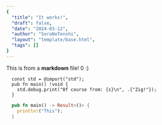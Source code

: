 ```yaml
---
{
  "title": "It works!",
  "draft": false,
  "date": "2024-03-12",
  "author": "SoraNoTenshi",
  "layout": "template/base.html",
  "tags": []
}
---
```

This is from a **markdown** file! 0 :)

```zig
  const std = @import("std");
  pub fn main() !void {
    std.debug.print("0f course from: {s}\n", .{"Zig!"});
  } 
```

```rust
  pub fn main() -> Result<()> {
    println!("This");
  }
```
